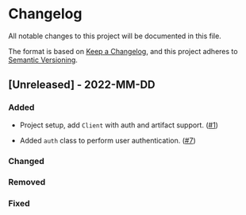 # Changelog

All notable changes to this project will be documented in this file.

The format is based on [Keep a Changelog](https://keepachangelog.com/en/1.0.0/),
and this project adheres to [Semantic Versioning](https://semver.org/spec/v2.0.0.html).


## [Unreleased] - 2022-MM-DD

### Added

- Project setup, add `Client` with auth and artifact support. ([#1](https://github.com/jina-ai/hubble-client-python/pull/1))

- Added `auth` class to perform user authentication. ([#7](https://github.com/jina-ai/hubble-client-python/pull/7))

### Changed

### Removed

### Fixed
